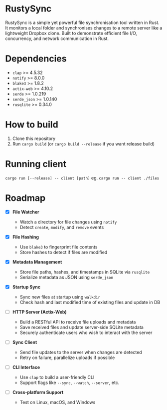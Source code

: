# RustySync
RustySync is a simple yet powerful file synchronisation tool written in Rust. 
It monitors a local folder and synchronises changes to a remote server like a lightweight Dropbox clone. 
Built to demonstrate efficient file I/O, concurrency, and network communication in Rust.

# Dependencies
- `clap` >= 4.5.32
- `notify` >= 8.0.0
- `blake3` >= 1.8.2
- `actix-web` >= 4.10.2
- `serde` >= 1.0.219
- `serde_json` >= 1.0.140
- `rusqlite` >= 0.34.0

# How to build
1. Clone this repository
2. Run `cargo build` (or `cargo build --release` if you want release build)

# Running client
`cargo run [--release] -- client [path]` eg. `cargo run -- client ./files`

# Roadmap
- [x] **File Watcher**
  - Watch a directory for file changes using `notify`
  - Detect `create`, `modify`, and `remove` events

- [x] **File Hashing**
  - Use `blake3` to fingerprint file contents
  - Store hashes to detect if files are modified

- [x] **Metadata Management**
  - Store file paths, hashes, and timestamps in SQLite via `rusqlite`
  - Serialize metadata as JSON using `serde_json`

- [x] **Startup Sync**
  - Sync new files at startup using `walkdir`
  - Check hash and last modified time of existing files and update in DB

- [ ] **HTTP Server (Actix-Web)**
  - Build a RESTful API to receive file uploads and metadata
  - Save received files and update server-side SQLite metadata
  - Securely authenticate users who wish to interact with the server

- [ ] **Sync Client**
  - Send file updates to the server when changes are detected
  - Retry on failure, parallelize uploads if possible

- [ ] **CLI Interface**
  - Use `clap` to build a user-friendly CLI
  - Support flags like `--sync`, `--watch`, `--server`, etc.
     
- [ ] **Cross-platform Support**
  - Test on Linux, macOS, and Windows

